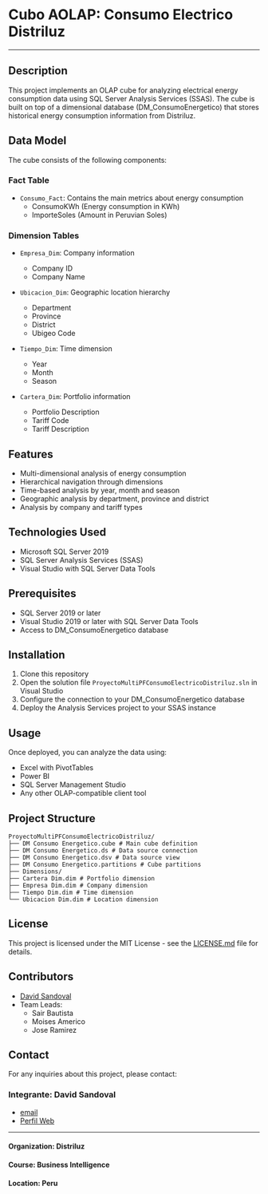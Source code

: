 # Cubo AOLAP: Consumo Electrico Distriluz

---

## Description

This project implements an OLAP cube for analyzing electrical energy consumption data using SQL Server Analysis Services (SSAS). The cube is built on top of a dimensional database (DM_ConsumoEnergetico) that stores historical energy consumption information from Distriluz.

## Data Model

The cube consists of the following components:

### Fact Table

- `Consumo_Fact`: Contains the main metrics about energy consumption
  - ConsumoKWh (Energy consumption in KWh)
  - ImporteSoles (Amount in Peruvian Soles)

### Dimension Tables

- `Empresa_Dim`: Company information
  - Company ID
  - Company Name

- `Ubicacion_Dim`: Geographic location hierarchy
  - Department
  - Province
  - District
  - Ubigeo Code

- `Tiempo_Dim`: Time dimension
  - Year
  - Month
  - Season

- `Cartera_Dim`: Portfolio information
  - Portfolio Description
  - Tariff Code
  - Tariff Description

## Features

- Multi-dimensional analysis of energy consumption
- Hierarchical navigation through dimensions
- Time-based analysis by year, month and season
- Geographic analysis by department, province and district
- Analysis by company and tariff types

## Technologies Used

- Microsoft SQL Server 2019
- SQL Server Analysis Services (SSAS)
- Visual Studio with SQL Server Data Tools

## Prerequisites

- SQL Server 2019 or later
- Visual Studio 2019 or later with SQL Server Data Tools
- Access to DM_ConsumoEnergetico database

## Installation

1. Clone this repository
2. Open the solution file `ProyectoMultiPFConsumoElectricoDistriluz.sln` in Visual Studio
3. Configure the connection to your DM_ConsumoEnergetico database
4. Deploy the Analysis Services project to your SSAS instance

## Usage

Once deployed, you can analyze the data using:

- Excel with PivotTables
- Power BI
- SQL Server Management Studio
- Any other OLAP-compatible client tool

## Project Structure

``` note
ProyectoMultiPFConsumoElectricoDistriluz/ 
├── DM Consumo Energetico.cube # Main cube definition 
├── DM Consumo Energetico.ds # Data source connection 
├── DM Consumo Energetico.dsv # Data source view 
├── DM Consumo Energetico.partitions # Cube partitions 
├── Dimensions/ 
├── Cartera Dim.dim # Portfolio dimension 
├── Empresa Dim.dim # Company dimension 
├── Tiempo Dim.dim # Time dimension 
└── Ubicacion Dim.dim # Location dimension
```

## License

This project is licensed under the MIT License - see the [LICENSE.md](LICENSE.md) file for details.

## Contributors

- [David Sandoval](@sandovaldavid)
- Team Leads:
  - Sair Bautista
  - Moises Americo
  - Jose Ramirez

## Contact

For any inquiries about this project, please contact:

### Integrante: David Sandoval

- [email](sandovaldavid2201@gmail.com)
- [Perfil Web](https://devsandoval.me/)

---

#### Organization: Distriluz

#### Course: Business Intelligence

#### Location: Peru
